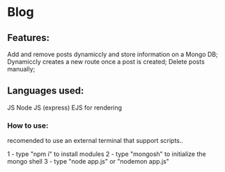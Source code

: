 # Blog

## Features:

Add and remove posts dynamiccly and store information on a Mongo DB;
Dynamiccly creates a new route once a post is created;
Delete posts manually;

## Languages used:

JS
Node JS (express)
EJS for rendering

### How to use:

recomended to use an external terminal that support scripts..

1 - type "npm i" to install modules
2 - type "mongosh" to initialize the mongo shell
3 - type "node app.js" or "nodemon app.js" 
